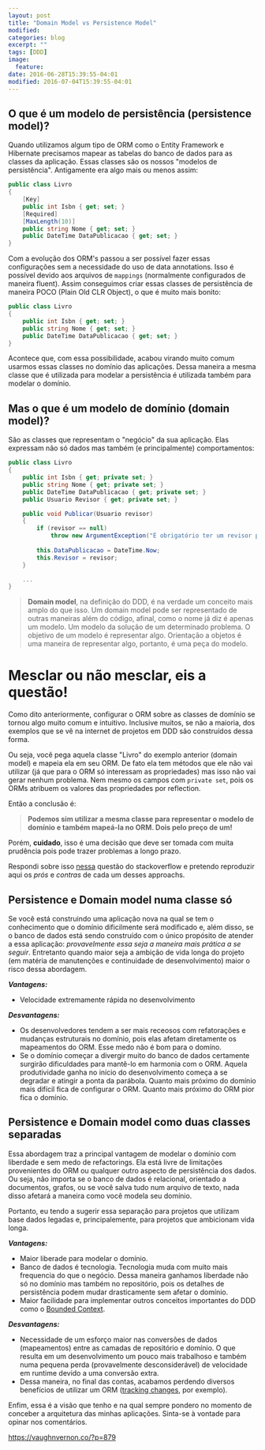 ```yaml
---
layout: post
title: "Domain Model vs Persistence Model"
modified:
categories: blog
excerpt: ""
tags: [DDD]
image:
  feature:
date: 2016-06-28T15:39:55-04:01
modified: 2016-07-04T15:39:55-04:01
---
```


## O que é um modelo de persistência (persistence model)?

Quando utilizamos algum tipo de ORM como o Entity Framework e Hibernate precisamos mapear as tabelas do banco de dados para as classes da aplicação. Essas classes são os nossos "modelos de persistência". Antigamente era algo mais ou menos assim:

```c#
public class Livro 
{ 
    [Key] 
    public int Isbn { get; set; }
    [Required]      
    [MaxLength(10)]
    public string Nome { get; set; }  
    public DateTime DataPublicacao { get; set; }
}
```

Com a evolução dos ORM's passou a ser possível fazer essas configurações sem a necessidade do uso de data annotations. Isso é possível devido aos arquivos de `mappings` (normalmente configurados de maneira fluent). Assim conseguimos criar essas classes de persistência de maneira POCO (Plain Old CLR Object), o que é muito mais bonito:

```c#
public class Livro 
{ 
    public int Isbn { get; set; }    
    public string Nome { get; set; }
    public DateTime DataPublicacao { get; set; }  
}
```

Acontece que, com essa possibilidade, acabou virando muito comum usarmos essas classes no domínio das aplicações. Dessa maneira a mesma classe que é utilizada para modelar a persistência é utilizada também para modelar o domínio.

## Mas o que é um modelo de domínio (domain model)?

São as classes que representam o "negócio" da sua aplicação. Elas expressam não só dados mas também (e principalmente) comportamentos:


```c#
public class Livro 
{ 
    public int Isbn { get; private set; }    
    public string Nome { get; private set; }
    public DateTime DataPublicacao { get; private set; }
    public Usuario Revisor { get; private set; }

    public void Publicar(Usuario revisor)
    {
        if (revisor == null)
            throw new ArgumentException("É obrigatório ter um revisor para publicar!");
        
        this.DataPublicacao = DateTime.Now;        
        this.Revisor = revisor;
    }

    ...
}
```

> **Domain model**, na definição do DDD, é na verdade um conceito mais amplo do que isso. Um domain model pode ser representado de outras maneiras além do código, afinal, como o nome já diz é apenas um modelo. Um modelo da solução de um determinado problema. O objetivo de um modelo é representar algo. Orientação a objetos é uma maneira de representar algo, portanto, é uma peça do modelo. 

# Mesclar ou não mesclar, eis a questão!

Como dito anteriormente, configurar o ORM sobre as classes de domínio se tornou algo muito comum e intuitivo. Inclusive muitos, se não a maioria, dos exemplos que se vê na internet de projetos em DDD são construídos dessa forma. 

Ou seja, você pega aquela classe "Livro" do exemplo anterior (domain model) e mapeia ela em seu ORM. De fato ela tem métodos que ele não vai utilizar (já que para o ORM só interessam as propriedades) mas isso não vai gerar nenhum problema. Nem mesmo os campos com `private set`, pois os ORMs atribuem os valores das propriedades por reflection.

Então a conclusão é: 

> **Podemos sim utilizar a mesma classe para representar o modelo de domínio e também mapeá-la no ORM. Dois pelo preço de um!**

Porém, **cuidado**, isso é uma decisão que deve ser tomada com muita prudência pois pode trazer problemas a longo prazo. 

Respondi sobre isso [nessa](http://stackoverflow.com/a/34436709/890890) questão do stackoverflow e pretendo reproduzir aqui os *prós* e *contras* de cada um desses approachs.

## Persistence e Domain model numa classe só

Se você está construindo uma aplicação nova na qual se tem o conhecimento que o domínio dificilmente será modificado e, além disso, se o banco de dados está sendo construído com o único propósito de atender a essa aplicação: *provavelmente essa seja a maneira mais prática a se seguir*. Entretanto quando maior seja a ambição de vida longa do projeto (em matéria de manutenções e continuidade de desenvolvimento) maior o risco dessa abordagem.

***Vantagens:***

* Velocidade extremamente rápida no desenvolvimento

***Desvantagens:***

* Os desenvolvedores tendem a ser mais receosos com refatorações e mudanças estruturais no domínio, pois elas afetam diretamente os mapeamentos do ORM. Esse medo não é bom para o domíno.
* Se o domínio começar a divergir muito do banco de dados certamente surgirão dificuldades para mantê-lo em harmonia com o ORM. Aquela produtividade ganha no início do desenvolvimento começa a se degradar e atingir a ponta da parábola. Quanto mais próximo do domínio mais difícil fica de configurar o ORM. Quanto mais próximo do ORM pior fica o domínio.

## Persistence e Domain model como duas classes separadas

Essa abordagem traz a principal vantagem de modelar o domínio com liberdade e sem medo de refactorings. Ela está livre de limitações provenientes do ORM ou qualquer outro aspecto de persistência dos dados. Ou seja, não importa se o banco de dados é relacional, orientado a documentos, grafos, ou se você salva tudo num arquivo de texto, nada disso afetará a maneira como você modela seu domínio. 

Portanto, eu tendo a sugerir essa separação para projetos que utilizam base dados legadas e, principalemente, para projetos que ambicionam vida longa.

***Vantagens:***

* Maior liberade para modelar o domínio.
* Banco de dados é tecnologia. Tecnologia muda com muito mais frequencia do que o negócio. Dessa maneira ganhamos liberdade não só no domínio mas também no repositório, pois os detalhes de persistência podem mudar drasticamente sem afetar o domínio.
* Maior facilidade para implementar outros conceitos importantes do DDD como o [Bounded Context](http://martinfowler.com/bliki/BoundedContext.html).

***Desvantagens:***

* Necessidade de um esforço maior nas conversões de dados (mapeamentos) entre as camadas de repositório e domínio. O que resulta em um desenvolvimento um pouco mais trabalhoso e também numa pequena perda (provavelmente desconsiderável) de velocidade em runtime devido a uma conversão extra.
* Dessa maneira, no final das contas, acabamos perdendo diversos benefícios de utilizar um ORM ([tracking changes](https://msdn.microsoft.com/library/dd456848(v=vs.100).aspx), por exemplo). 

Enfim, essa é a visão que tenho e na qual sempre pondero no momento de conceber a arquitetura das minhas aplicações. Sinta-se à vontade para opinar nos comentários.

https://vaughnvernon.co/?p=879